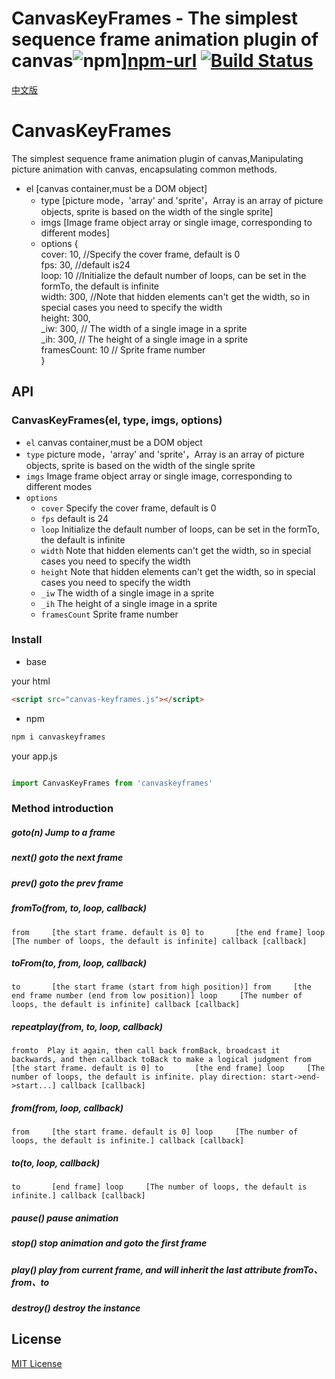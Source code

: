 # CanvasKeyFrames - The simplest sequence frame animation plugin of canvas![npm][npm-image]][npm-url] [![Build Status][travis-image]][travis-url] 

[中文版](./readeMe.md)

# CanvasKeyFrames

The simplest sequence frame animation plugin of canvas,Manipulating picture animation with canvas, encapsulating common methods.


* el      [canvas container,must be a DOM object]
	 * type    [picture mode，'array' and 'sprite'，Array is an array of picture objects, sprite is based on the width of the single sprite]
	 * imgs    [Image frame object array or single image, corresponding to different modes]
	 * options {\
				cover: 10, //Specify the cover frame, default is 0 \
			    fps: 30, //default is24\
			    loop: 10 //Initialize the default number of loops, can be set in the formTo, the default is infinite\
			    width: 300, //Note that hidden elements can't get the width, so in special cases you need to specify the width\
			    height: 300,\
          _iw: 300, // The width of a single image in a sprite\
          _ih: 300, // The height of a single image in a sprite\
          framesCount: 10 // Sprite frame number\
               	}

## API

### CanvasKeyFrames(el, type, imgs, options)

- `el` canvas container,must be a DOM object
- `type` picture mode，'array' and 'sprite'，Array is an array of picture objects, sprite is based on the width of the single sprite
- `imgs` Image frame object array or single image, corresponding to different modes
- `options`
  - `cover` Specify the cover frame, default is 0
  - `fps` default is 24
  - `loop` Initialize the default number of loops, can be set in the formTo, the default is infinite
  - `width` Note that hidden elements can't get the width, so in special cases you need to specify the width
  - `height` Note that hidden elements can't get the width, so in special cases you need to specify the width
  - `_iw` The width of a single image in a sprite
  - `_ih` The height of a single image in a sprite
  - `framesCount` Sprite frame number

### Install

* base

your html

```html
<script src="canvas-keyframes.js"></script>

```

* npm

```bash
npm i canvaskeyframes
```

your app.js

```javascript

import CanvasKeyFrames from 'canvaskeyframes'

```


### Method introduction 

##### goto(n) Jump to a frame
##### next()  goto the next frame
##### prev()  goto the prev frame
##### fromTo(from, to, loop, callback) 
`
 from     [the start frame. default is 0]
  to       [the end frame]
  loop     [The number of loops, the default is infinite]
  callback [callback]
  `
##### toFrom(to, from, loop, callback)
`
to       [the start frame (start from high position)]
 from     [the end frame number (end from low position)]
 loop     [The number of loops, the default is infinite]
 callback [callback]
 `
##### repeatplay(from, to, loop, callback)
`
fromto  Play it again, then call back fromBack, broadcast it backwards, and then callback toBack to make a logical judgment
from     [the start frame. default is 0]
to       [the end frame]
loop     [The number of loops, the default is infinite. play direction: start->end->start...]
callback [callback]
`
##### from(from, loop, callback)
`
 from     [the start frame. default is 0]
 loop     [The number of loops, the default is infinite.]
 callback [callback]
`
##### to(to, loop, callback)
`
to       [end frame]
loop     [The number of loops, the default is infinite.]
callback [callback]
`
##### pause() pause animation
##### stop() stop animation and goto the first frame  
##### play() play from current frame, and will inherit the last attribute fromTo、from、to
##### destroy() destroy the instance


## License

[MIT License](http://en.wikipedia.org/wiki/MIT_License)



[travis-image]: https://api.travis-ci.org/wenyiweb/canvasKeyFrames.svg?branch=master
[travis-url]: https://travis-ci.org/wenyiweb/canvasKeyFrames

[npm-image]: https://img.shields.io/npm/v/canvaskeyframes.svg?style=flat-square
[npm-url]: https://www.npmjs.com/package/canvaskeyframes
